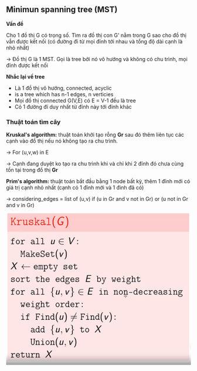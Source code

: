 ## Minimun spanning tree (MST)

**Vấn đề**

Cho 1 đồ thị G có trọng số. Tìm ra đồ thị con G' nằm trong G sao cho đồ thị vẫn được kết nối (có đường đi từ mọi đỉnh tới nhau và tổng độ dài cạnh là nhỏ nhất)

-> Đồ thị G là 1 MST. Gọi là tree bởi nó vô hướng và không có chu trình, mọi đỉnh được kết nối

**Nhắc lại về tree**
- Là 1 đồ thị vô hướng, connected, acyclic
- is a tree which has n-1 edges, n verticies
- Mọi đồ thị connected G(V,E) có E = V-1 đều là tree
- Có 1 đường đi duy nhất từ đỉnh này tới đỉnh khác

### Thuật toán tìm cây

**Kruskal's algorithm:** thuật toán khởi tạo rỗng **Gr** sau đó thêm liên tục các cạnh vào đồ thị nếu nó không tạo ra chu trình.

-> For (u,v,w) in E

-> Cạnh đang duyệt ko tạo ra chu trình khi và chỉ khi 2 đỉnh đó chưa cùng tồn tại trong đồ thị **Gr**

**Prim's algorithm:**  thuật toán bắt đầu bằng 1 node bất kỳ, thêm 1 đỉnh mới có giá trị cạnh nhỏ nhất (cạnh có 1 đỉnh mới và 1 đinh đã có)

-> considering_edges = list of (u,v) if (u in Gr and v not in Gr) or (u not in Gr and v in Gr)

![](images/w5-kruskal-algorithm.png)